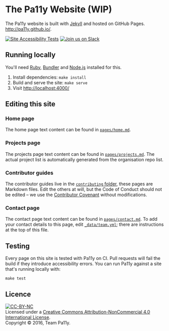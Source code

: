 
The Pa11y Website (WIP)
=======================

The Pa11y website is built with [Jekyll] and hosted on GitHub Pages. <http://pa11y.github.io/>.

[![Site Accessibility Tests](https://img.shields.io/travis/pa11y/pa11y.github.io.svg?label=site%20accessibility%20tests)](https://travis-ci.org/pa11y/pa11y.github.io)
[![Join us on Slack](https://pa11y-slack.herokuapp.com/badge.svg)](https://pa11y-slack.herokuapp.com/)


Running locally
---------------

You'll need [Ruby], [Bundler] and [Node.js] installed for this.

  1. Install dependencies: `make install`
  2. Build and serve the site: `make serve`
  3. Visit <http://localhost:4000/>


Editing this site
-----------------

### Home page

The home page text content can be found in [`pages/home.md`](pages/home.md).

### Projects page

The projects page text content can be found in [`pages/projects.md`](pages/projects.md). The actual project list is automatically generated from the organisation repo list.

### Contributor guides

The contributor guides live in the [`contributing` folder](contributing), these pages are Markdown files. Edit the others at will, but the Code of Conduct should not be edited – we use the [Contributor Covenant][contributor-covenant] without modifications.

### Contact page

The contact page text content can be found in [`pages/contact.md`](pages/contact.md). To add your contact details to this page, edit [`_data/team.yml`](_data/team.yml); there are instructions at the top of this file.


Testing
-------

Every page on this site is tested with Pa11y on CI. Pull requests will fail the build if they introduce accessibility errors. You can run Pa11y against a site that's running locally with:

```
make test
```


Licence
-------

[![CC-BY-NC](https://i.creativecommons.org/l/by-nc/4.0/88x31.png)][license]<br/>
Licensed under a [Creative Commons Attribution-NonCommercial 4.0 International License][license].<br/>
Copyright &copy; 2016, Team Pa11y.



[bundler]: http://bundler.io/
[contributor-covenant]: http://contributor-covenant.org
[jekyll]: http://jekyllrb.com/
[license]: http://creativecommons.org/licenses/by-nc/4.0/
[node.js]: https://nodejs.org/
[ruby]: https://www.ruby-lang.org/en/
